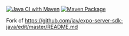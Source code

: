 [![Java CI with Maven](https://github.com/rowi1de/expo-server-sdk-java/actions/workflows/maven.yml/badge.svg)](https://github.com/rowi1de/expo-server-sdk-java/actions/workflows/maven.yml) [![Maven Package](https://github.com/rowi1de/expo-server-sdk-java/actions/workflows/maven-publish.yaml/badge.svg)](https://github.com/rowi1de/expo-server-sdk-java/actions/workflows/maven-publish.yaml)


Fork of https://github.com/jav/expo-server-sdk-java/edit/master/README.md
